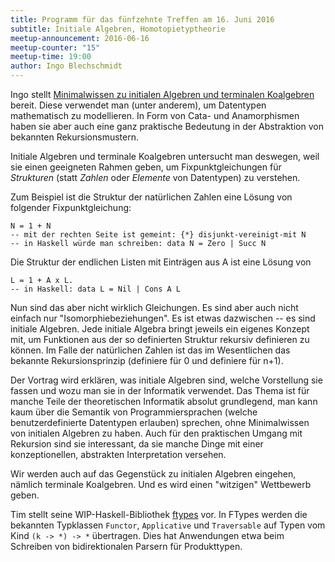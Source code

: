 ```yaml
---
title: Programm für das fünfzehnte Treffen am 16. Juni 2016
subtitle: Initiale Algebren, Homotopietyptheorie
meetup-announcement: 2016-06-16
meetup-counter: "15"
meetup-time: 19:00
author: Ingo Blechschmidt
---
```


Ingo stellt [Minimalwissen zu initialen Algebren und terminalen Koalgebren](/files/initiale-algebren.pdf)
bereit. Diese verwendet man (unter anderem), um Datentypen mathematisch zu
modellieren. In Form von Cata- und Anamorphismen haben sie aber auch eine ganz
praktische Bedeutung in der Abstraktion von bekannten Rekursionsmustern.

Initiale Algebren und terminale Koalgebren untersucht man deswegen, weil sie
einen geeigneten Rahmen geben, um Fixpunktgleichungen für *Strukturen* (statt
*Zahlen* oder *Elemente* von Datentypen) zu verstehen.

Zum Beispiel ist die Struktur der natürlichen Zahlen eine Lösung von
folgender Fixpunktgleichung:

    N = 1 + N
    -- mit der rechten Seite ist gemeint: {*} disjunkt-vereinigt-mit N
    -- in Haskell würde man schreiben: data N = Zero | Succ N

Die Struktur der endlichen Listen mit Einträgen aus A ist eine Lösung von

    L = 1 + A x L.
    -- in Haskell: data L = Nil | Cons A L

Nun sind das aber nicht wirklich Gleichungen. Es sind aber auch nicht
einfach nur "Isomorphiebeziehungen". Es ist etwas dazwischen -- es sind
initiale Algebren. Jede initiale Algebra bringt jeweils ein eigenes
Konzept mit, um Funktionen aus der so definierten Struktur rekursiv
definieren zu können. Im Falle der natürlichen Zahlen ist das im
Wesentlichen das bekannte Rekursionsprinzip (definiere für 0 und
definiere für n+1).

Der Vortrag wird erklären, was initiale Algebren sind, welche Vorstellung sie
fassen und wozu man sie in der Informatik verwendet. Das Thema ist für manche
Teile der theoretischen Informatik absolut grundlegend, man kann kaum über die
Semantik von Programmiersprachen (welche benutzerdefinierte Datentypen
erlauben) sprechen, ohne Minimalwissen von initialen Algebren zu haben. Auch
für den praktischen Umgang mit Rekursion sind sie interessant, da sie manche
Dinge mit einer konzeptionellen, abstrakten Interpretation versehen.

Wir werden auch auf das Gegenstück zu initialen Algebren eingehen, nämlich
terminale Koalgebren. Und es wird einen "witzigen" Wettbewerb geben.

Tim stellt seine WIP-Haskell-Bibliothek [ftypes](https://github.com/timjb/ftypes) vor. In FTypes werden die bekannten Typklassen `Functor`, `Applicative` und `Traversable` auf Typen vom Kind `(k -> *) -> *` übertragen. Dies hat Anwendungen etwa beim Schreiben von bidirektionalen Parsern für Produkttypen.
